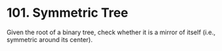 # 101. Symmetric Tree
Given the root of a binary tree, check whether it is a mirror of itself (i.e., symmetric around its center).
